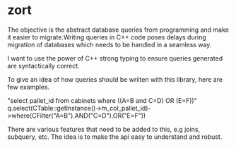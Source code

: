 # zort
The objective is the abstract database queries from programming and make it easier to migrate.Writing queries in C++ code poses delays during migration of databases which needs to be handled in a seamless way.

I want to use the power of C++ strong typing to ensure queries generated are syntactically correct. 

To give an idea of how queries should be wriiten with this library, here are few examples. 

"select pallet_id from cabinets where ((A=B and C=D) OR (E=F))"
q.select(CTable::getInstance()->m_col_pallet_id)->where(CFilter("A=B").AND("C=D").OR("E=F"))

There are various features that need to be added to this, e.g joins, subquery, etc. The idea is to make the api easy to understand and robust. 

